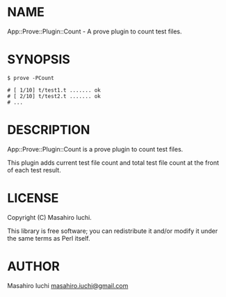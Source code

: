 # NAME

App::Prove::Plugin::Count - A prove plugin to count test files.

# SYNOPSIS

    $ prove -PCount

    # [ 1/10] t/test1.t ....... ok
    # [ 2/10] t/test2.t ....... ok
    # ...

# DESCRIPTION

App::Prove::Plugin::Count is a prove plugin to count test files.

This plugin adds current test file count and total test file count at the front of each test result.

# LICENSE

Copyright (C) Masahiro Iuchi.

This library is free software; you can redistribute it and/or modify
it under the same terms as Perl itself.

# AUTHOR

Masahiro Iuchi <masahiro.iuchi@gmail.com>
